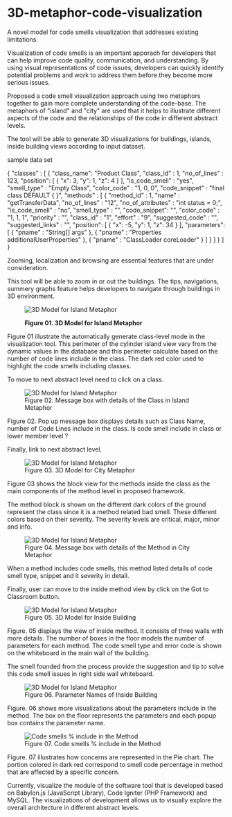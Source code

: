 # 3D-metaphor-code-visualization
A novel model for code smells visualization that addresses existing limitations.

Visualization of code smells is an important apporach for developers that can help improve code quality, communication, and understanding. 
By using visual representations of code issues, developers can quickly identify potential problems and work to address them before they become more serious issues.

Proposed a code smell visualization approach using two metaphors together to gain more complete understanding of the code-base. 
The metaphors of "island" and "city" are used that it helps to illustrate different aspects of the code and the relationships of the code in different abstract levels. 

The tool will be able to generate 3D visualizations for buildings, islands, inside building views according to input dataset. 

sample data set

{
  "classes" : [
    {
      "class_name": "Product Class",
      "class_id" : 1,
      "no_of_lines" : 123,
      "position": [
        {
        "x": 3,
        "y": 1,
        "z": 4
        }
      ],
    "is_code_smell" : "yes",
    "smell_type" : "Empty Class",
    "color_code" : "1, 0, 0",
    "code_snippet" : "final class DEFAULT { }",
    "methods" : [
          {
          "method_id" : 1,
          "name" : "getTransferData",
          "no_of_lines" : "12",
          "no_of_attributes" : "int status = 0;",
          "is_code_smell" : "no",
          "smell_type" : "",
          "code_snippet": "",
          "color_code" : "1, 1, 1",
          "priority" : "",
          "class_id" : "1",
          "effort" : "9",
          "suggested_code" : "",
          "suggested_links" : "",
          "position": [
            {
            "x": -5,
            "y": 1,
            "z": 34
            }
          ],
          "parameters": [
            {
            "pname" : "String[] args"
            },
            {
            "pname" : "Properties additionalUserProperties"
            },
            {
            "pname" : "ClassLoader coreLoader"
            }
          ]
        }
    ]
  }
 ]
}

Zooming, localization and browsing are essential features that are under consideration.

This tool will be able to zoom in or out the buildings. The tips, navigations, summery graphs feature helps developers to navigate through buildings in 3D environment. 

<figure>
<img src="https://user-images.githubusercontent.com/8435152/236656083-df177f8d-ab63-4739-99ce-4c5b7251d193.png" title="3D Model for Island Metaphor" ><figcaption><p><b>Figure 01. 3D Model for Island Metaphor</b></p></figcaption>
</figure>

Figure 01 illustrate the automatically generate class-level mode in the visualization tool. This perimeter of the cylinder island view vary from the dynamic values in the database and this perimeter calculate based on the number of code lines include in the class. The dark red color used to highlight the code smells including classes. 

To move to next abstract level need to click on a class. 

<figure>
<img src="https://user-images.githubusercontent.com/8435152/236658135-27112591-f796-4eff-8dd9-3041f84c7714.png" title="3D Model for Island Metaphor" ><figcaption>Figure 02. Message box with details of the Class in Island Metaphor</figcaption>
</figure>

Figure 02. Pop up message box displays details such as Class Name, number of Code Lines include in the class.
Is code smell include in class or lower member level ? 

Finally, link to next abstract level.

<figure>
<img src="https://user-images.githubusercontent.com/8435152/236658156-e1a64447-28d3-49f8-b604-cc98555c4e10.png" title="3D Model for Island Metaphor" ><figcaption>Figure 03. 3D Model for City Metaphor</figcaption>
</figure>

Figure 03 shows the block view for the methods inside the class as the main components of the method level in proposed framework.  

The method block is shown on the different dark colors of the ground represent the class since it is a method related bad smell. These different colors based on their severity. The severity levels are critical, major, minor and info.


<figure>
<img src="https://user-images.githubusercontent.com/8435152/236658165-819646e0-91ed-42dd-a5b3-aca5eb400916.png" title="3D Model for Island Metaphor" ><figcaption>Figure 04. Message box with details of the Method in City Metaphor</figcaption>
</figure>

When a method includes code smells, this method listed details of code smell type, snippet and it severity in detail. 

Finally, user can move to the inside method view by click on the Got to Classroom button.

<figure>
<img src="https://user-images.githubusercontent.com/8435152/236658181-4c72ae23-5bee-4b3a-a3ff-a7761cf984b5.png" title="3D Model for Island Metaphor" ><figcaption>Figure 05. 3D Model for Inside Building</figcaption>
</figure>


Figure. 05 displays the view of inside method. It consists of three walls with more details. The number of boxes in the floor models the number of parameters for each method. The code smell type and error code is shown on the whiteboard in the main wall of the building. 

The smell founded from the process provide the suggestion and tip to solve this code smell issues in right side wall whiteboard.

<figure>
<img src="https://user-images.githubusercontent.com/8435152/236658186-ad0660e3-3af8-4721-900a-ca66594d63a4.png" title="3D Model for Island Metaphor" ><figcaption>Figure 06. Parameter Names of Inside Building</figcaption>
</figure>

Figure. 06 shows more visualizations about the parameters include in the method. The box on the floor represents the parameters and each popup box contains the parameter name.

<figure>
<img src="https://user-images.githubusercontent.com/8435152/236658191-bec63212-9f98-4672-b7eb-5feb4d99ff0a.png" title="Code smells % include in the Method" ><figcaption>Figure 07. Code smells % include in the Method</figcaption>
</figure>


Figure. 07 illustrates how concerns are represented in the Pie chart. The portion colored in dark red correspond to smell code percentage in method that are affected by a specific concern.

Currently, visualize the module of the software tool that is developed based on Babylon.js (JavaScript Library), Code Igniter (PHP Framework) and MySQL. The visualizations of development allows us to visually explore the overall architecture in different abstract levels.




